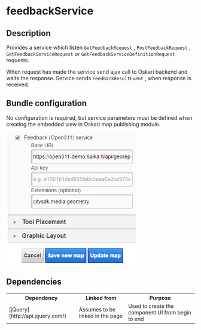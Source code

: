# feedbackService

## Description

Provides a service which listen ``GetFeedbackRequest`` , ``PostFeedbackRequest`` , ``GetFeedbackServiceRequest`` or ``GetFeedbackServiceDefinitionRequest`` requests. 

When request has made the service send ajax call to Oskari backend and waits the response. Service sends ``FeedbackResultEvent`` , when response is received.


## Bundle configuration

No configuration is required, but service parameters must be defined when creating the embedded view in Oskari map publishing module.

![screenshot](feedbackService.png)

## Dependencies

<table class="table">
  <tr>
    <th>Dependency</th><th>Linked from</th><th>Purpose</th>
  </tr>
  <tr>
    <td>[jQuery](http://api.jquery.com/)</td>
    <td>Assumes to be linked in the page</td>
    <td>Used to create the component UI from begin to end</td>
  </tr>
</table>

